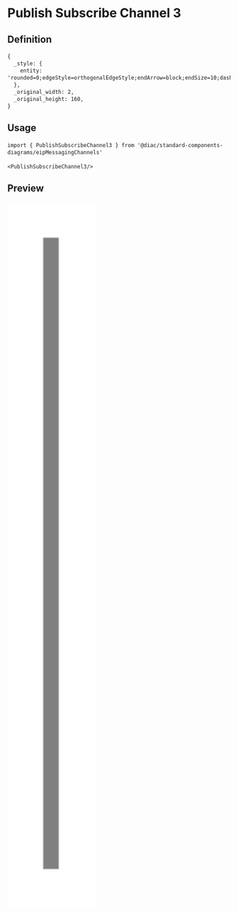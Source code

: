 # Publish Subscribe Channel 3

## Definition

```
{
  _style: { 
    entity: 'rounded=0;edgeStyle=orthogonalEdgeStyle;endArrow=block;endSize=10;dashed=0;html=1;strokeColor=#808080;strokeWidth=2;',
  },
  _original_width: 2,
  _original_height: 160,
}
```

## Usage

```
import { PublishSubscribeChannel3 } from '@diac/standard-components-diagrams/eipMessagingChannels'

<PublishSubscribeChannel3/>
```

## Preview

<img src="./publish-subscribe-channel-3.png" width="200"/>
